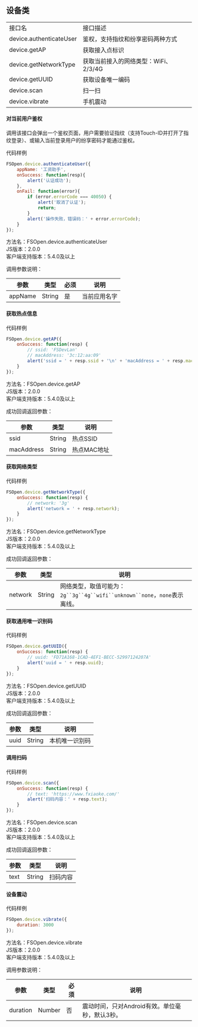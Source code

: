 ## 设备类  

<table>
   <tr>
      <td>接口名</td>
      <td>接口描述</td>
   </tr>
	<tr>
      <td>device.authenticateUser</td>
      <td>鉴权，支持指纹和纷享密码两种方式</td>
   </tr>
   <tr>
      <td>device.getAP</td>
      <td>获取接入点标识</td>
   </tr>
   <tr>
      <td>device.getNetworkType</td>
      <td>获取当前接入的网络类型：WiFi、2/3/4G</td>
	</tr>
   <tr>
      <td>device.getUUID</td>
      <td>获取设备唯一编码</td>
	</tr>
   <tr>
      <td>device.scan</td>
      <td>扫一扫</td>
	</tr>
   <tr>
      <td>device.vibrate</td>
      <td>手机震动</td>
	</tr>
</table>

#### 对当前用户鉴权
调用该接口会弹出一个鉴权页面，用户需要验证指纹（支持Touch-ID并打开了指纹登录）、或输入当前登录用户的纷享密码才能通过鉴权。       

代码样例  
```javascript
FSOpen.device.authenticateUser({
    appName: '工资助手',
    onSuccess: function(resp){
        alert('认证成功');
    },
    onFail: function(error){
        if (error.errorCode === 40050) {
            alert('取消了认证');
            return;
        }
        alert('操作失败，错误码：' + error.errorCode);
    }
});
```

方法名：FSOpen.device.authenticateUser   
JS版本：2.0.0  
客户端支持版本：5.4.0及以上  

调用参数说明：   

| 参数      | 类型        | 必须 | 说明         |
| ----------| ------------| -----| -------------|
| appName   | String      | 是   | 当前应用名字 |


#### 获取热点信息    

代码样例
```javascript
FSOpen.device.getAP({
    onSuccess: function(resp) {
        // ssid: 'FSDevLan'
        // macAddress: '3c:12:aa:09'
        alert('ssid = ' + resp.ssid + '\n' + 'macAddress = ' + resp.macAddress);
    }
});
``` 

方法名：FSOpen.device.getAP   
JS版本：2.0.0  
客户端支持版本：5.4.0及以上  

成功回调返回参数：     

| 参数       | 类型        | 说明                |
| -----------| ------------| --------------------|
| ssid       | String      | 热点SSID            |
| macAddress | String      | 热点MAC地址         |


#### 获取网络类型      

代码样例
```javascript
FSOpen.device.getNetworkType({
    onSuccess: function(resp) {
        // network: '3g'
        alert('network = ' + resp.network);
    }
});
``` 

方法名：FSOpen.device.getNetworkType    
JS版本：2.0.0   
客户端支持版本：5.4.0及以上  

成功回调返回参数：     

| 参数      | 类型        | 说明                |
| ----------| ------------| --------------------|
| network   | String      | 网络类型，取值可能为：`2g``3g``4g``wifi``unknown``none`，`none`表示离线。|


#### 获取通用唯一识别码     

代码样例
```javascript
FSOpen.device.getUUID({
    onSuccess: function(resp) {
        // uuid: 'FD71A168-1CAD-4EF1-BECC-52997124207A'
        alert('uuid = ' + resp.uuid);
    }
});
``` 

方法名：FSOpen.device.getUUID   
JS版本：2.0.0   
客户端支持版本：5.4.0及以上    

成功回调返回参数：     

| 参数      | 类型        | 说明                |
| ----------| ------------| --------------------|
| uuid      | String      | 本机唯一识别码          |


#### 调用扫码     

代码样例
```javascript
FSOpen.device.scan({
    onSuccess: function(resp) {
        // text: 'https://www.fxiaoke.com/'
        alert('扫码内容：' + resp.text);
    }
});
``` 

方法名：FSOpen.device.scan   
JS版本：2.0.0  
客户端支持版本：5.4.0及以上  

成功回调返回参数：     

| 参数        | 类型        | 说明                |
| ------------| ------------| --------------------|
| text        | String      | 扫码内容            |


#### 设备震动     

代码样例
```javascript
FSOpen.device.vibrate({
    duration: 3000
});
``` 

方法名：FSOpen.device.vibrate    
JS版本：2.0.0   
客户端支持版本：5.4.0及以上   

调用参数说明：     

| 参数      | 类型        | 必须 | 说明         |
| ----------| ------------| -----| -------------|
| duration  | Number      | 否   | 震动时间，只对Android有效。单位毫秒，默认3秒。 |
